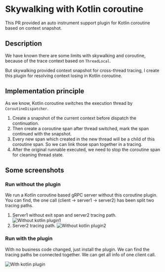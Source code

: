 # Skywalking with Kotlin coroutine
This PR provided an auto instrument support plugin for Kotlin coroutine based on context snapshot.

## Description
We have known there are some limits with skywalking and coroutine, because of the trace context based on `ThreadLocal`.

But skywalking provided context snapshot for cross-thread tracing, I create this plugin for resolving context losing in Kotlin coroutine.

## Implementation principle
As we know, Kotlin coroutine switches the execution thread by `CoroutineDispatcher`.

01. Create a snapshot of the current context before dispatch the continuation.
02. Then create a coroutine span after thread switched, mark the span continued with the snapshot.
03. Every new span which created in the new thread will be a child of this coroutine span. So we can link those span together in a tracing.
04. After the original runnable executed, we need to stop the coroutine span for cleaning thread state.

## Some screenshots
### Run without the plugin
We run a Kotlin coroutine based gRPC server without this coroutine plugin.  
You can find, the one call (client -> server1 -> server2) has been split two tracing paths.

01. Server1 without exit span and server2 tracing path.
![Without kotlin plugin1](http://skywalking.apache.org/screenshots/7.0.0/kotlin/coroutine/without-coroutine-plugin-server1.jpg)
02. Server2 tracing path.
![Without kotlin plugin2](http://skywalking.apache.org/screenshots/7.0.0/kotlin/coroutine/without-coroutine-plugin-server2.jpg)

### Run with the plugin
With no business code changed, just install the plugin. We can find the tracing paths be connected together. We can get all info of one client call.

![With kotlin plugin](http://skywalking.apache.org/screenshots/7.0.0/kotlin/coroutine/run-with-coroutine-plugin.jpg)
